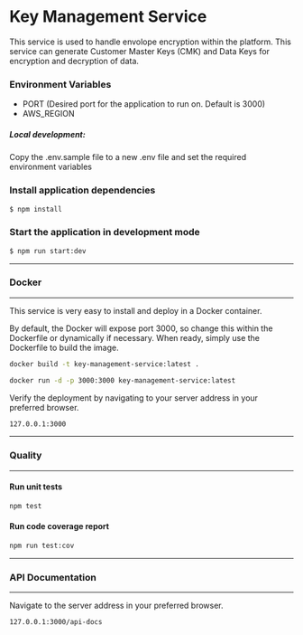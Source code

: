 # Key Management Service

This service is used to handle envolope encryption within the platform. This service can generate Customer Master Keys (CMK) and Data Keys for encryption and decryption of data.

### Environment Variables
- PORT (Desired port for the application to run on. Default is 3000)
- AWS_REGION

##### Local development:
Copy the .env.sample file to a new .env file and set the required environment variables

### Install application dependencies
```sh
$ npm install
```

### Start the application in development mode
```sh
$ npm run start:dev
```
---
### Docker
---
This service is very easy to install and deploy in a Docker container.

By default, the Docker will expose port 3000, so change this within the Dockerfile or dynamically if necessary. When ready, simply use the Dockerfile to build the image.

```sh
docker build -t key-management-service:latest .
```

```sh
docker run -d -p 3000:3000 key-management-service:latest
```

Verify the deployment by navigating to your server address in your preferred browser.

```sh
127.0.0.1:3000
```
---
### Quality
---
#### Run unit tests
```sh
npm test
```

#### Run code coverage report
```sh
npm run test:cov
```

---
### API Documentation
---
Navigate to the server address in your preferred browser.
```sh
127.0.0.1:3000/api-docs
```
